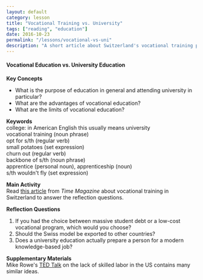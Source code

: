 ```yaml
---
layout: default
category: lesson
title: "Vocational Training vs. University"
tags: ["reading", "education"]
date: 2016-10-23
permalink: "/lessons/vocational-vs-uni"
description: "A short article about Switzerland's vocational training program as an alternative to university"
---
```


#### Vocational Education vs. University Education 

**Key Concepts**   
- What is the purpose of education in general and attending university in particular?   
- What are the advantages of vocational education?   
- What are the limits of vocational education?  

**Keywords**  
college: in American English this usually means university  
vocational training (noun phrase)  
opt for s/th (regular verb)  
small potatoes (set expression)  
churn out (regular verb)  
backbone of s/th (noun phrase)  
apprentice (personal noun), apprenticeship (noun)  
s/th wouldn't fly (set expression)  

**Main Activity**  
Read [this article](http://world.time.com/2012/10/04/who-needs-college-the-swiss-opt-for-vocational-school/) from *Time Magazine* about vocational training in Switzerland to answer the reflection questions.  

**Reflection Questions**  
1. If you had the choice between massive student debt or a low-cost vocational program, which would you choose?  
2. Should the Swiss model be exported to other countries?  
3. Does a university education actually prepare a person for a modern knowledge-based job? 

**Supplementary Materials**  
Mike Rowe's [TED Talk](http://www.ted.com/talks/mike_rowe_celebrates_dirty_jobs) on the lack of skilled labor in the US contains many similar ideas.  
